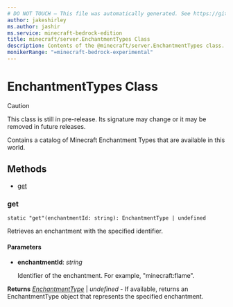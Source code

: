 ```yaml
---
# DO NOT TOUCH — This file was automatically generated. See https://github.com/mojang/minecraftapidocsgenerator to modify descriptions, examples, etc.
author: jakeshirley
ms.author: jashir
ms.service: minecraft-bedrock-edition
title: minecraft/server.EnchantmentTypes Class
description: Contents of the @minecraft/server.EnchantmentTypes class.
monikerRange: "=minecraft-bedrock-experimental"
---
```

# EnchantmentTypes Class

> [!CAUTION]
> This class is still in pre-release.  Its signature may change or it may be removed in future releases.

Contains a catalog of Minecraft Enchantment Types that are available in this world.

## Methods
- [get](#get)

### **get**
`
static "get"(enchantmentId: string): EnchantmentType | undefined
`

Retrieves an enchantment with the specified identifier.

#### **Parameters**
- **enchantmentId**: *string*
  
  Identifier of the enchantment.  For example, "minecraft:flame".

**Returns** [*EnchantmentType*](EnchantmentType.md) | *undefined* - If available, returns an EnchantmentType object that represents the specified enchantment.
